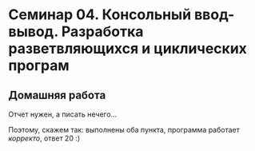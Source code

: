 # Семинар 04. Консольный ввод-вывод. Разработка разветвляющихся и циклических програм

## Домашняя работа

Отчет нужен, а писать нечего...

Поэтому, скажем так: выполнены оба пункта, программа работает *корректо*, ответ 20 :)

